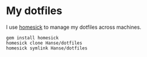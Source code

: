 # My dotfiles

I use [homesick](https://github.com/technicalpickles/homesick) to manage my dotfiles across machines.

	gem install homesick
	homesick clone Hanse/dotfiles
	homesick symlink Hanse/dotfiles